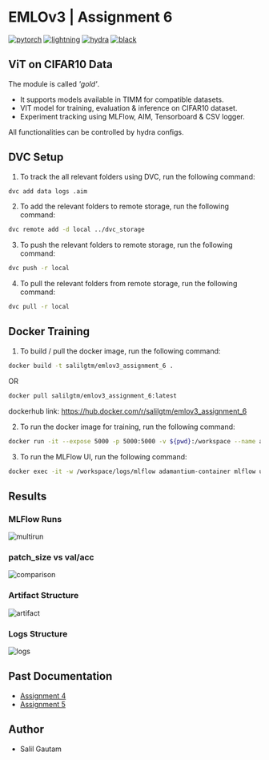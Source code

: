 # EMLOv3 | Assignment 6

[![pytorch](https://img.shields.io/badge/PyTorch_1.13+-ee4c2c?logo=pytorch&logoColor=white)](https://pytorch.org/get-started/locally/)
[![lightning](https://img.shields.io/badge/-Lightning_2.0+-792ee5?logo=pytorchlightning&logoColor=white)](https://pytorchlightning.ai/)
[![hydra](https://img.shields.io/badge/Config-Hydra_1.3-89b8cd)](https://hydra.cc/)
[![black](https://img.shields.io/badge/Code%20Style-Black-black.svg?labelColor=gray)](https://black.readthedocs.io/en/stable/)


## ViT on CIFAR10 Data 
The module is called <em>'gold'</em>.
- It supports models available in TIMM for compatible datasets.
- VIT model for training, evaluation & inference on CIFAR10 dataset.
- Experiment tracking using MLFlow, AIM, Tensorboard & CSV logger.

All functionalities can be controlled by hydra configs.

## DVC Setup

1. To track the all relevant folders using DVC, run the following command:

```bash
dvc add data logs .aim
```

2. To add the relevant folders to remote storage, run the following command:

```bash
dvc remote add -d local ../dvc_storage
```

3. To push the relevant folders to remote storage, run the following command:

```bash
dvc push -r local
```

4. To pull the relevant folders from remote storage, run the following command:

```bash
dvc pull -r local
```

## Docker Training

1. To build / pull the docker image, run the following command:

```bash
docker build -t salilgtm/emlov3_assignment_6 .
```

OR 

```bash
docker pull salilgtm/emlov3_assignment_6:latest
```

dockerhub link: https://hub.docker.com/r/salilgtm/emlov3_assignment_6

2. To run the docker image for training, run the following command:

```bash
docker run -it --expose 5000 -p 5000:5000 -v ${pwd}:/workspace --name adamantium-container salilgtm/emlov3_assignment_6 adamantium_train -m hydra/launcher=joblib hydra.launcher.n_jobs=5 experiment=cifar10 model.patch_size=1,2,4,8,16 data.num_workers=0
```

3. To run the MLFlow UI, run the following command:

```bash
docker exec -it -w /workspace/logs/mlflow adamantium-container mlflow ui --host 0.0.0.0
```

## Results

### MLFlow Runs
![multirun](assets/mlflow-multirun.png)

### patch_size vs val/acc
![comparison](assets/comparison_scatterplot.png)

### Artifact Structure
![artifact](assets/artifact_structure.png)

### Logs Structure
![logs](assets/logs_structure.png)

## Past Documentation

- [Assignment 4](https://github.com/salil-gtm/emlov3_assignment_4)
- [Assignment 5](https://github.com/salil-gtm/emlov3_assignment_5)

## Author

- Salil Gautam